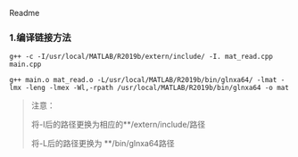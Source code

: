 Readme

### 1.编译链接方法

```
g++ -c -I/usr/local/MATLAB/R2019b/extern/include/ -I. mat_read.cpp main.cpp
```

```
g++ main.o mat_read.o -L/usr/local/MATLAB/R2019b/bin/glnxa64/ -lmat -lmx -leng -lmex -Wl,-rpath /usr/local/MATLAB/R2019b/bin/glnxa64 -o mat
```

>注意：
>
>将-I后的路径更换为相应的**/extern/include/路径
>
>将-L后的路径更换为 **/bin/glnxa64路径